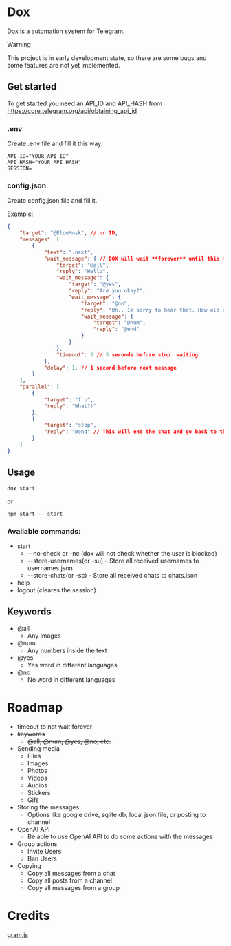 # Dox

Dox is a automation system for [Telegram](https://telegram.org/).

> [!WARNING]
> This project is in early development state, so there are some bugs and some features are not yet implemented.

## Get started
To get started you need an API_ID and API_HASH from https://core.telegram.org/api/obtaining_api_id

### .env
Create .env file and fill it this way:

```env
API_ID="YOUR_API_ID"
API_HASH="YOUR_API_HASH"
SESSION=
```

### config.json
Create config.json file and fill it. 

Example:

```json
{
    "target": "@ElonMusk", // or ID,
    "messages": [
        {
            "text": ".next",
            "wait_message": { // DOX will wait **forever** until this message is received. Unless use set a timeout option(NOT YET IMPLEMENTED)
                "target": "@all",
                "reply": "Hello",
                "wait_message": {
                    "target": "@yes",
                    "reply": "Are you okay?",
                    "wait_message": {
                        "target": "@no",
                        "reply": "Oh.. Im sorry to hear that. How old are you?",
                        "wait_message": {
                            "target": "@num",
                            "reply": "@end"
                        }
                    }
                },
                "timeout": 5 // 5 seconds before stop  waiting
            },
            "delay": 1, // 1 second before next message
        }
    ],
    "parallel": [
        {
            "target": "f u",
            "reply": "What?!"
        },
        {
            "target": "stop",
            "reply": "@end" // This will end the chat and go back to the first message
        }
    ]
}
```

## Usage
```
dox start
```
or

```
npm start -- start
```

### Available commands:
- start
    * --no-check or -nc (dox will not check whether the user is blocked)
    * --store-usernames(or -su) - Store all received usernames to usernames.json
	* --store-chats(or -sc) - Store all received chats to chats.json
- help
- logout (cleares the session)

## Keywords
- @all
    - Any images
- @num
    - Any numbers inside the text
- @yes
    - Yes word in different languages
- @no
    - No word in different languages


# Roadmap
- ~~timeout to not wait forever~~
- ~~keywords~~
    - ~~@all, @num, @yes, @no, etc.~~
- Sending media
    - Files
    - Images
    - Photos
    - Videos
    - Audios
    - Stickers
    - Gifs
- Storing the messages
    - Options like google drive, sqlite db, local json file, or posting to channel
- OpenAI API
    - Be able to use OpenAI API to do some actions with the messages
- Group actions
    - Invite Users
    - Ban Users
- Copying
    - Copy all messages from a chat
    - Copy all posts from a channel
    - Copy all messages from a group

# Credits
[gram.js](https://gram.js.org)
